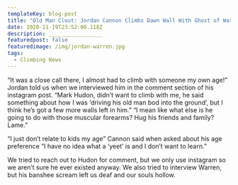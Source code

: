 ```yaml
---
templateKey: blog-post
title: "Old Man Clout: Jordan Cannon Climbs Dawn Wall With Ghost of Warren Harding"
date: 2020-11-19T23:52:00.118Z
description: _________________
featuredpost: false
featuredimage: /img/jordan-warren.jpg
tags:
  - Climbing News
---
```

“It was a close call there, I almost had to climb with someone my own age!” Jordan told us when we interviewed him in the comment section of his instagram post. “Mark Hudon, didn’t want to climb with me, he said something about how I was ‘driving his old man bod into the ground’, but I think he’s got a few more walls left in him.” “I mean like what else is he going to do with those muscular forearms? Hug his friends and family? Lame.”

“I just don’t relate to kids my age” Cannon said when asked about his age preference “I have no idea what a ‘yeet’ is and I don’t want to learn.”

We tried to reach out to Hudon for comment, but we only use instagram so we aren’t sure he ever existed anyway. We also tried to interview Warren, but his banshee scream left us deaf and our souls hollow.